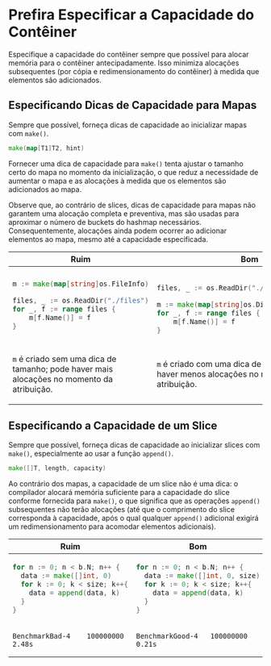 # Prefira Especificar a Capacidade do Contêiner

Especifique a capacidade do contêiner sempre que possível para alocar memória
para o contêiner antecipadamente. Isso minimiza alocações subsequentes (por cópia e
redimensionamento do contêiner) à medida que elementos são adicionados.

## Especificando Dicas de Capacidade para Mapas

Sempre que possível, forneça dicas de capacidade ao inicializar
mapas com `make()`.

```go
make(map[T1]T2, hint)
```

Fornecer uma dica de capacidade para `make()` tenta ajustar o tamanho certo
do mapa no momento da inicialização, o que reduz a necessidade de aumentar
o mapa e as alocações à medida que os elementos são adicionados ao mapa.

Observe que, ao contrário de slices, dicas de capacidade para mapas não garantem uma alocação completa e preventiva,
mas são usadas para aproximar o número de buckets do hashmap
necessários. Consequentemente, alocações ainda podem ocorrer ao adicionar elementos ao
mapa, mesmo até a capacidade especificada.

<table>
<thead><tr><th>Ruim</th><th>Bom</th></tr></thead>
<tbody>
<tr><td>

```go
m := make(map[string]os.FileInfo)

files, _ := os.ReadDir("./files")
for _, f := range files {
    m[f.Name()] = f
}
```

</td><td>

```go

files, _ := os.ReadDir("./files")

m := make(map[string]os.DirEntry, len(files))
for _, f := range files {
    m[f.Name()] = f
}
```

</td></tr>
<tr><td>

`m` é criado sem uma dica de tamanho; pode haver mais
alocações no momento da atribuição.

</td><td>

`m` é criado com uma dica de tamanho; pode haver menos
alocações no momento da atribuição.

</td></tr>
</tbody></table>

## Especificando a Capacidade de um Slice

Sempre que possível, forneça dicas de capacidade ao inicializar slices com `make()`,
especialmente ao usar a função `append()`.

```go
make([]T, length, capacity)
```

Ao contrário dos mapas, a capacidade de um slice não é uma dica: o compilador alocará memória suficiente para a capacidade do slice conforme fornecida para `make()`, o que significa que as operações `append()` subsequentes não terão alocações (até que o comprimento do slice corresponda à capacidade, após o qual qualquer `append()` adicional exigirá um redimensionamento para acomodar elementos adicionais).

<table>
<thead><tr><th>Ruim</th><th>Bom</th></tr></thead>
<tbody>
<tr><td>

```go
for n := 0; n < b.N; n++ {
  data := make([]int, 0)
  for k := 0; k < size; k++{
    data = append(data, k)
  }
}
```

</td><td>

```go
for n := 0; n < b.N; n++ {
  data := make([]int, 0, size)
  for k := 0; k < size; k++{
    data = append(data, k)
  }
}
```

</td></tr>
<tr><td>

```plain
BenchmarkBad-4    100000000    2.48s
```

</td><td>

```plain
BenchmarkGood-4   100000000    0.21s
```

</td></tr>
</tbody></table>
